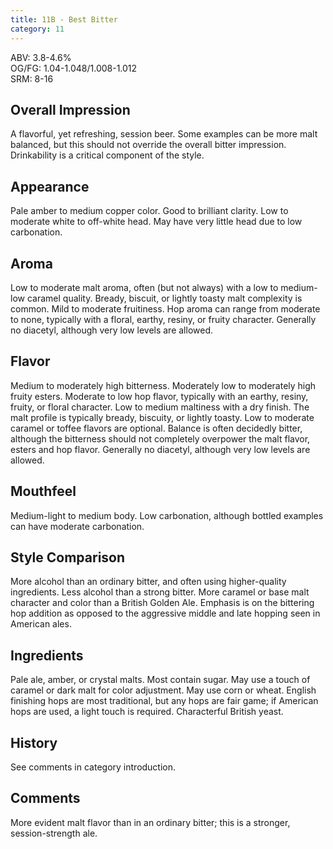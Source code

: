 ```yaml
---
title: 11B - Best Bitter
category: 11
---
```


ABV: 3.8-4.6%  
OG/FG: 1.04-1.048/1.008-1.012  
SRM: 8-16  

## Overall Impression
A flavorful, yet refreshing, session beer. Some examples can be more malt balanced, but this should not override the overall bitter impression. Drinkability is a critical component of the style.

## Appearance
Pale amber to medium copper color. Good to brilliant clarity. Low to moderate white to off-white head. May have very little head due to low carbonation.

## Aroma
Low to moderate malt aroma, often (but not always) with a low to medium-low caramel quality. Bready, biscuit, or lightly toasty malt complexity is common. Mild to moderate fruitiness. Hop aroma can range from moderate to none, typically with a floral, earthy, resiny, or fruity character. Generally no diacetyl, although very low levels are allowed.

## Flavor
Medium to moderately high bitterness. Moderately low to moderately high fruity esters. Moderate to low hop flavor, typically with an earthy, resiny, fruity, or floral character. Low to medium maltiness with a dry finish. The malt profile is typically bready, biscuity, or lightly toasty. Low to moderate caramel or toffee flavors are optional. Balance is often decidedly bitter, although the bitterness should not completely overpower the malt flavor, esters and hop flavor. Generally no diacetyl, although very low levels are allowed.

## Mouthfeel
Medium-light to medium body. Low carbonation, although bottled examples can have moderate carbonation.

## Style Comparison
More alcohol than an ordinary bitter, and often using higher-quality ingredients. Less alcohol than a strong bitter. More caramel or base malt character and color than a British Golden Ale. Emphasis is on the bittering hop addition as opposed to the aggressive middle and late hopping seen in American ales.

## Ingredients
Pale ale, amber, or crystal malts. Most contain sugar. May use a touch of caramel or dark malt for color adjustment. May use corn or wheat. English finishing hops are most traditional, but any hops are fair game; if American hops are used, a light touch is required. Characterful British yeast.

## History
See comments in category introduction.

## Comments
More evident malt flavor than in an ordinary bitter; this is a stronger, session-strength ale.